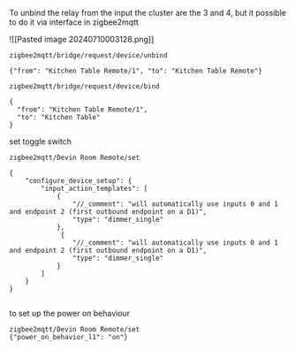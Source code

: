 
To unbind the relay from the input the cluster are the 3 and 4, but it possible to do it via interface in zigbee2mqtt

![[Pasted image 20240710003128.png]]
```
zigbee2mqtt/bridge/request/device/unbind

{"from": "Kitchen Table Remote/1", "to": "Kitchen Table Remote"}
```

```
zigbee2mqtt/bridge/request/device/bind

{
  "from": "Kitchen Table Remote/1", 
  "to": "Kitchen Table"
}

```

set toggle switch
```
zigbee2mqtt/Devin Room Remote/set

{
    "configure_device_setup": {
        "input_action_templates": [
            {
                "//_comment": "will automatically use inputs 0 and 1 and endpoint 2 (first outbound endpoint on a D1)",
                "type": "dimmer_single"
            },
             {
                "//_comment": "will automatically use inputs 0 and 1 and endpoint 2 (first outbound endpoint on a D1)",
                "type": "dimmer_single"
            }
        ]
    }
}


```


to set up the power on behaviour

```
zigbee2mqtt/Devin Room Remote/set
{"power_on_behavior_l1": "on"}

```



